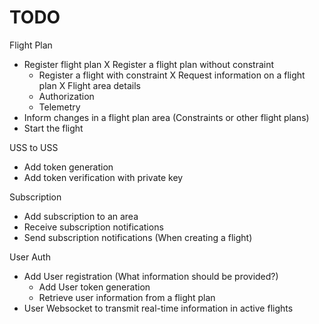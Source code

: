 # TODO

Flight Plan
- Register flight plan
    X Register a flight plan without constraint
    - Register a flight with constraint
X Request information on a flight plan
    X Flight area details
    - Authorization
    - Telemetry
- Inform changes in a flight plan area (Constraints or other flight plans)
- Start the flight

USS to USS
- Add token generation
- Add token verification with private key

Subscription
- Add subscription to an area
- Receive subscription notifications
- Send subscription notifications (When creating a flight)

User Auth
- Add User registration (What information should be provided?)
    - Add User token generation
    - Retrieve user information from a flight plan
- User Websocket to transmit real-time information in active flights

